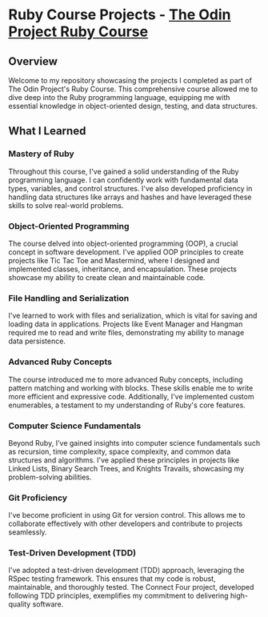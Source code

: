 # Ruby Course Projects - [**The Odin Project Ruby Course**](theodinproject.com/paths/full-stack-ruby-on-rails/courses/ruby)

## Overview
Welcome to my repository showcasing the projects I completed as part of The Odin Project's Ruby Course. This comprehensive course allowed me to dive deep into the Ruby programming language, equipping me with essential knowledge in object-oriented design, testing, and data structures.

## What I Learned

### Mastery of Ruby
Throughout this course, I've gained a solid understanding of the Ruby programming language. I can confidently work with fundamental data types, variables, and control structures. I've also developed proficiency in handling data structures like arrays and hashes and have leveraged these skills to solve real-world problems.

### Object-Oriented Programming
The course delved into object-oriented programming (OOP), a crucial concept in software development. I've applied OOP principles to create projects like Tic Tac Toe and Mastermind, where I designed and implemented classes, inheritance, and encapsulation. These projects showcase my ability to create clean and maintainable code.

### File Handling and Serialization
I've learned to work with files and serialization, which is vital for saving and loading data in applications. Projects like Event Manager and Hangman required me to read and write files, demonstrating my ability to manage data persistence.

### Advanced Ruby Concepts
The course introduced me to more advanced Ruby concepts, including pattern matching and working with blocks. These skills enable me to write more efficient and expressive code. Additionally, I've implemented custom enumerables, a testament to my understanding of Ruby's core features.

### Computer Science Fundamentals
Beyond Ruby, I've gained insights into computer science fundamentals such as recursion, time complexity, space complexity, and common data structures and algorithms. I've applied these principles in projects like Linked Lists, Binary Search Trees, and Knights Travails, showcasing my problem-solving abilities.

### Git Proficiency
I've become proficient in using Git for version control. This allows me to collaborate effectively with other developers and contribute to projects seamlessly.

### Test-Driven Development (TDD)
I've adopted a test-driven development (TDD) approach, leveraging the RSpec testing framework. This ensures that my code is robust, maintainable, and thoroughly tested. The Connect Four project, developed following TDD principles, exemplifies my commitment to delivering high-quality software.
